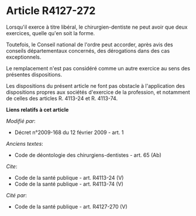 # Article R4127-272

Lorsqu'il exerce à titre libéral, le chirurgien-dentiste ne peut avoir que deux exercices, quelle qu'en soit la forme. 

Toutefois, le Conseil national de l'ordre peut accorder, après avis des conseils départementaux concernés, des dérogations
dans des cas exceptionnels. 

Le remplacement n'est pas considéré comme un autre exercice au sens des présentes dispositions. 

Les dispositions du présent article ne font pas obstacle à l'application des dispositions propres aux sociétés d'exercice de
la profession, et notamment de celles des articles R. 4113-24 et R. 4113-74.

**Liens relatifs à cet article**

_Modifié par_:

  - Décret n°2009-168  du 12 février 2009 - art. 1

_Anciens textes_:

  - Code de déontologie des chirurgiens-dentistes - art. 65 (Ab)

_Cite_:

  - Code de la santé publique - art. R4113-24 (V)
  - Code de la santé publique - art. R4113-74 (V)

_Cité par_:

  - Code de la santé publique - art. R4127-270 (V)
